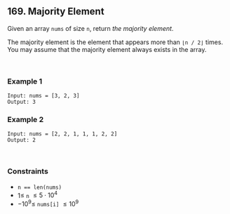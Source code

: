 ## 169. Majority Element

Given an array `nums` of size `n`, return _the majority element_.

The majority element is the element that appears more than `⌊n / 2⌋` times. You may assume that the majority element always exists in the array.

<br>

### Example 1

```
Input: nums = [3, 2, 3]
Output: 3
```

### Example 2

```
Input: nums = [2, 2, 1, 1, 1, 2, 2]
Output: 2
```

<br>

### Constraints

- `n == len(nums)`
- $1 \leqslant$ `n` $\leqslant 5 \cdot 10^4$
- $-10^9 \leqslant$ `nums[i]` $\leqslant 10^9$
